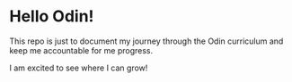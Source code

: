 # Hello Odin!

This repo is just to document my journey through the Odin curriculum and keep me accountable for me progress. 

I am excited to see where I can grow! 
